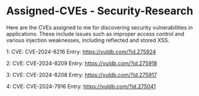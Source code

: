 # Assigned-CVEs - Security-Research

Here are the CVEs assigned to me for discovering security vulnerabilities in applications. These include issues such as improper access control and various injection weaknesses, including reflected and stored XSS.

1: CVE: CVE-2024-8216
Entry: https://vuldb.com/?id.275924 

2: CVE: CVE-2024-8209
Entry: https://vuldb.com/?id.275918

3: CVE: CVE-2024-8208
Entry: https://vuldb.com/?id.275917 

4: CVE: CVE-2024-7916
Entry: https://vuldb.com/?id.275041
